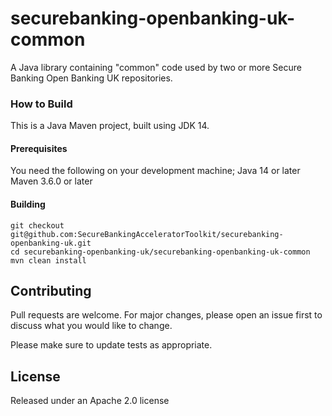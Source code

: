 # securebanking-openbanking-uk-common

A Java library containing "common" code used by two or more Secure Banking Open Banking UK repositories.

### How to Build

This is a Java Maven project, built using JDK 14.

#### Prerequisites

You need the following on your development machine;
Java 14 or later
Maven 3.6.0 or later

#### Building

```
git checkout git@github.com:SecureBankingAcceleratorToolkit/securebanking-openbanking-uk.git
cd securebanking-openbanking-uk/securebanking-openbanking-uk-common
mvn clean install
```

## Contributing

Pull requests are welcome. For major changes, please open an issue first to discuss what you would like to change.

Please make sure to update tests as appropriate.

## License 

Released under an Apache 2.0 license